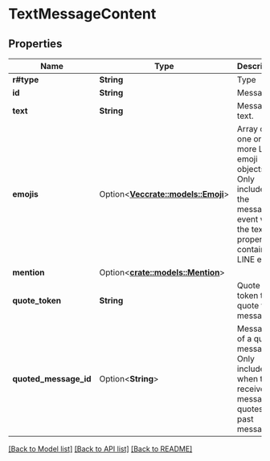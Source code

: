 # TextMessageContent

## Properties

Name | Type | Description | Notes
------------ | ------------- | ------------- | -------------
**r#type** | **String** | Type | 
**id** | **String** | Message ID | 
**text** | **String** | Message text. | 
**emojis** | Option<[**Vec<crate::models::Emoji>**](Emoji.md)> | Array of one or more LINE emoji objects. Only included in the message event when the text property contains a LINE emoji. | [optional]
**mention** | Option<[**crate::models::Mention**](Mention.md)> |  | [optional]
**quote_token** | **String** | Quote token to quote this message.  | 
**quoted_message_id** | Option<**String**> | Message ID of a quoted message. Only included when the received message quotes a past message. | [optional]

[[Back to Model list]](../README.md#documentation-for-models) [[Back to API list]](../README.md#documentation-for-api-endpoints) [[Back to README]](../README.md)


